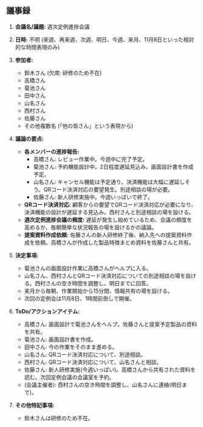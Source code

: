 ## 議事録

1. **会議名/議題:** 週次定例進捗会議
2. **日時:** 不明 (来週、再来週、次週、明日、今週、来月、11月8日といった相対的な時間表現のみ)
3. **参加者:**
    * 鈴木さん (欠席: 研修のため不在)
    * 高橋さん
    * 菊池さん
    * 田中さん
    * 山名さん
    * 西村さん
    * 佐藤さん
    * その他複数名 (「他の皆さん」という表現から)
4. **議論の要点:**
    * **各メンバーの進捗報告:**
        * 高橋さん: レビュー作業中。今週中に完了予定。
        * 菊池さん: 予約機能設計中。2日程度遅延見込み。画面設計書を作成予定。
        * 山名さん: キャンセル機能は予定通り。決済機能は大幅に遅延しそう。QRコード決済対応の要望発生。別途相談の場が必要。
        * 佐藤さん: 新人研修実施中。今週いっぱいで終了。
    * **QRコード決済対応:** 顧客からの要望でQRコード決済対応が必要になり、決済機能の設計が遅延する見込み。西村さんと別途相談の場を設ける。
    * **週次定例進捗会議の頻度:** 遅延が発生し始めているため、会議の頻度を高めるか、毎朝簡単な状況報告の場を設けるかの議論。
    * **提案資料作成依頼:** 佐藤さんの新人研修終了後、納入先への提案資料作成を依頼。高橋さんが作成した製品特徴まとめ資料を佐藤さんと共有。


5. **決定事項:**
    * 菊池さんの画面設計作業に高橋さんがヘルプに入る。
    * 山名さん、西村さんとQRコード決済対応についての別途相談の場を設ける。西村さんの空き時間を調整し、明日までに回答。
    * 来月から毎朝、作業開始から15分間、情報共有の場を設ける。
    * 次回の定例会は11月8日、1時間前倒しで開催。


6. **ToDo/アクションアイテム:**
    * 高橋さん: 画面設計で菊池さんをヘルプ。佐藤さんと提案予定製品の資料を共有。
    * 菊池さん: 画面設計書を作成。
    * 田中さん: 今の作業をそのまま進める。
    * 山名さん: QRコード決済対応について、別途相談。
    * 西村さん: QRコード決済対応について、山名さんと相談。
    * 佐藤さん: 新人研修実施(今週いっぱい)。高橋さんから共有された資料を読む。次回定例会議の会議室を予約。
    * (会議主催者): 西村さんの空き時間を調整し、山名さんに連絡(明日まで)。


7. **その他特記事項:**
    * 鈴木さんは研修のため不在。